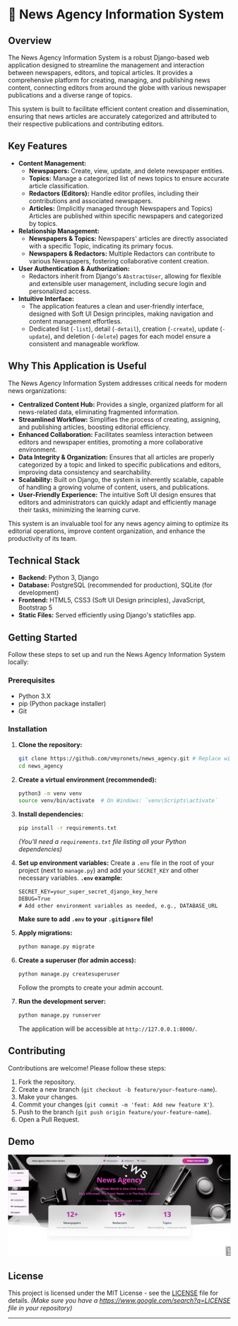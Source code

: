 
# 📰 News Agency Information System

## Overview

The News Agency Information System is a robust Django-based web application designed to streamline the management and interaction between newspapers, editors, and topical articles. It provides a comprehensive platform for creating, managing, and publishing news content, connecting editors from around the globe with various newspaper publications and a diverse range of topics.

This system is built to facilitate efficient content creation and dissemination, ensuring that news articles are accurately categorized and attributed to their respective publications and contributing editors.

## Key Features

  * **Content Management:**
      * **Newspapers:** Create, view, update, and delete newspaper entities.
      * **Topics:** Manage a categorized list of news topics to ensure accurate article classification.
      * **Redactors (Editors):** Handle editor profiles, including their contributions and associated newspapers.
      * **Articles:** (Implicitly managed through Newspapers and Topics) Articles are published within specific newspapers and categorized by topics.
  * **Relationship Management:**
      * **Newspapers & Topics:** Newspapers' articles are directly associated with a specific Topic, indicating its primary focus.
      * **Newspapers & Redactors:** Multiple Redactors can contribute to various Newspapers, fostering collaborative content creation.
  * **User Authentication & Authorization:**
      * Redactors inherit from Django's `AbstractUser`, allowing for flexible and extensible user management, including secure login and personalized access.
  * **Intuitive Interface:**
      * The application features a clean and user-friendly interface, designed with Soft UI Design principles, making navigation and content management effortless.
      * Dedicated list (`-list`), detail (`-detail`), creation (`-create`), update (`-update`), and deletion (`-delete`) pages for each model ensure a consistent and manageable workflow.

## Why This Application is Useful

The News Agency Information System addresses critical needs for modern news organizations:

  * **Centralized Content Hub:** Provides a single, organized platform for all news-related data, eliminating fragmented information.
  * **Streamlined Workflow:** Simplifies the process of creating, assigning, and publishing articles, boosting editorial efficiency.
  * **Enhanced Collaboration:** Facilitates seamless interaction between editors and newspaper entities, promoting a more collaborative environment.
  * **Data Integrity & Organization:** Ensures that all articles are properly categorized by a topic and linked to specific publications and editors, improving data consistency and searchability.
  * **Scalability:** Built on Django, the system is inherently scalable, capable of handling a growing volume of content, users, and publications.
  * **User-Friendly Experience:** The intuitive Soft UI design ensures that editors and administrators can quickly adapt and efficiently manage their tasks, minimizing the learning curve.

This system is an invaluable tool for any news agency aiming to optimize its editorial operations,
improve content organization, and enhance the productivity of its team.

## Technical Stack

  * **Backend:** Python 3, Django
  * **Database:** PostgreSQL (recommended for production), SQLite (for development)
  * **Frontend:** HTML5, CSS3 (Soft UI Design principles), JavaScript, Bootstrap 5
  * **Static Files:** Served efficiently using Django's staticfiles app.

## Getting Started

Follow these steps to set up and run the News Agency Information System locally:

### Prerequisites

  * Python 3.X
  * pip (Python package installer)
  * Git

### Installation

1.  **Clone the repository:**

    ```bash
    git clone https://github.com/vmyronets/news_agency.git # Replace with your actual repo URL if different
    cd news_agency
    ```

2.  **Create a virtual environment (recommended):**

    ```bash
    python3 -m venv venv
    source venv/bin/activate  # On Windows: `venv\Scripts\activate`
    ```

3.  **Install dependencies:**

    ```bash
    pip install -r requirements.txt
    ```

    *(You'll need a `requirements.txt` file listing all your Python dependencies)*

4.  **Set up environment variables:**
    Create a `.env` file in the root of your project (next to `manage.py`) and add your `SECRET_KEY` and other necessary variables.
    **`.env` example:**

    ```
    SECRET_KEY=your_super_secret_django_key_here
    DEBUG=True
    # Add other environment variables as needed, e.g., DATABASE_URL
    ```

    **Make sure to add `.env` to your `.gitignore` file\!**

5.  **Apply migrations:**

    ```bash
    python manage.py migrate
    ```

6.  **Create a superuser (for admin access):**

    ```bash
    python manage.py createsuperuser
    ```

    Follow the prompts to create your admin account.

7.  **Run the development server:**

    ```bash
    python manage.py runserver
    ```

    The application will be accessible at `http://127.0.0.1:8000/`.

## Contributing

Contributions are welcome\! Please follow these steps:

1.  Fork the repository.
2.  Create a new branch (`git checkout -b feature/your-feature-name`).
3.  Make your changes.
4.  Commit your changes (`git commit -m 'feat: Add new feature X'`).
5.  Push to the branch (`git push origin feature/your-feature-name`).
6.  Open a Pull Request.


## Demo

![Website Interface](demo.png)


## License

This project is licensed under the MIT License - see the [LICENSE](https://www.google.com/search?q=LICENSE) file for details. *(Make sure you have a https://www.google.com/search?q=LICENSE file in your repository)*

-----